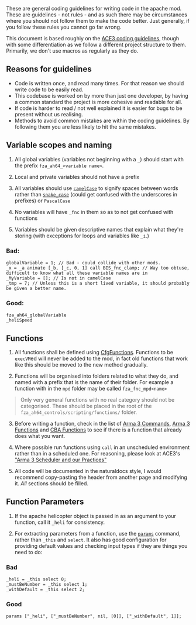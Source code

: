 These are general coding guidelines for writing code in the apache mod. These are guidelines - not rules - and as such there may be circumstances where you should not follow them to make the code better. Just generally, if you follow these rules you cannot go far wrong.

This document is based roughly on the [ACE3 coding guidelines](https://ace3mod.com/wiki/development/coding-guidelines.html#64-return-values), though with some differentiation as we follow a different project structure to them. Primarily, we don't use macros as regularly as they do.

## Reasons for guidelines

* Code is written once, and read many times. For that reason we should write code to be easily read.
* This codebase is worked on by more than just one developer, by having a common standard the project is more cohesive and readable for all.
* If code is harder to read / not well explained it is easier for bugs to be present without us realising.
* Methods to avoid common mistakes are within the coding guidelines. By following them you are less likely to hit the same mistakes.

## Variable scopes and naming

1) All global variables (variables not beginning with a `_`) should start with the prefix `fza_ah64_<variable name>`.

2) Local and private variables should not have a prefix

3) All variables should use [`camelCase`](https://en.wikipedia.org/wiki/Camel_case) to signify spaces between words rather than [`snake_case`](https://en.wikipedia.org/wiki/Snake_case) (could get confused with the underscores in prefixes) or `PascalCase`

4) No variables will have `_fnc` in them so as to not get confused with functions

5) Variables should be given descriptive names that explain what they're storing (with exceptions for loops and variables like `_i`.)

### Bad:
```sqf
globalVariable = 1; // Bad - could collide with other mods.
_x = _a animate [_b, [_c, 0, 1] call BIS_fnc_clamp; // Way too obtuse, difficult to know what all these variable names are in
_MyVariable = []; // Is not in camelCase
_tmp = 7; // Unless this is a short lived variable, it should probably be given a better name.
```

### Good:
```sqf
fza_ah64_globalVariable
_heliSpeed
```

## Functions

1) All functions shall be defined using [CfgFunctions](https://community.bistudio.com/wiki/Arma_3:_Functions_Library). Functions to be `execVM`ed will never be added to the mod, in fact old functions that work like this should be moved to the new method gradually.

2) Functions will be organised into folders related to what they do, and named with a prefix that is the name of their folder. For example a function with in the `mpd` folder may be called `fza_fnc_mpd<name>`

> Only very general functions with no real category should not be categorised. These should be placed in the root of the `fza_ah64_controls/scripting/functions/` folder.

3) Before writing a function, check in the list of [Arma 3 Commands](https://community.bistudio.com/wiki/Category:Arma_3:_Scripting_Commands), [Arma 3 Functions](https://community.bistudio.com/wiki/Category:Arma_3:_Functions) and [CBA Functions](https://cbateam.github.io/CBA_A3/docs/files/overview-txt.html) to see if there is a function that already does what you want.

4) Where possible run functions using `call` in an unscheduled environment rather than in a scheduled one. For reasoning, please look at ACE3's ["Arma 3 Scheduler and our Practices"](https://ace3mod.com/wiki/development/arma-3-scheduler-and-our-practices.html)

5) All code will be documented in the naturaldocs style, I would recommend copy-pasting the header from another page and modifying it. _All_ sections should be filled.

## Function Parameters

1) If the apache helicopter object is passed in as an argument to your function, call it `_heli` for consistency.

2) For extracting parameters from a function, use the [`params`](https://community.bistudio.com/wiki/params) command, rather than `_this` and `select`. It also has good configuration for providing default values and checking input types if they are things you need to do:

### Bad
```sqf
_heli = _this select 0;
_mustBeNumber = _this select 1;
_withDefault = _this select 2;
```

### Good
```sqf
params ["_heli", ["_mustBeNumber", nil, [0]], ["_withDefault", 1]];
```